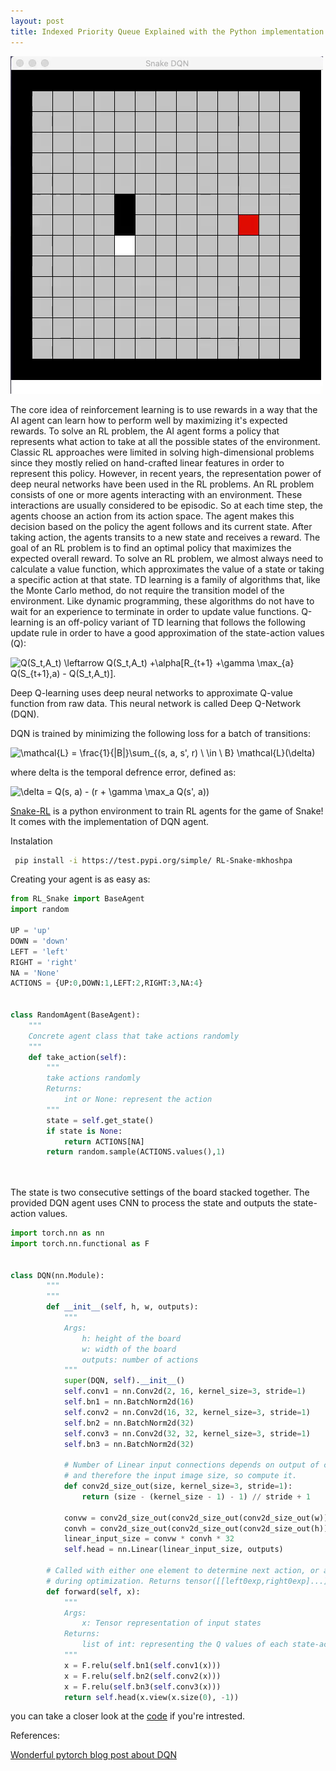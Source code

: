 ```yaml
---
layout: post
title: Indexed Priority Queue Explained with the Python implementation!
---
```


!["Snake Img"](../images/snake.gif?style=centerme) 



The core idea of reinforcement learning is to use rewards in a way that the AI agent can learn how to perform well by maximizing it's expected rewards. To solve an RL problem, the AI agent forms a policy that represents what action to take at all the possible states of the environment.
Classic RL approaches were limited in solving high-dimensional problems since they mostly relied on hand-crafted linear features in order to represent this policy. However, in recent years, the representation power of deep neural networks have been used in the RL problems.
An RL problem consists of one or more agents interacting with an environment. These interactions are usually considered to be episodic. So at each time step, the agents choose an action from its action space. The agent makes this decision based on the policy the agent follows and its current state. After taking action, the agents transits to a new state and receives a reward. The goal of an RL problem is to find an optimal policy that maximizes the expected overall reward. To solve an RL problem, we almost always need to calculate a value function, which approximates the value of a state or taking a specific action at that state.
TD learning is a family of algorithms that, like the Monte Carlo method, do not require the transition model of the environment. Like dynamic programming, these algorithms do not have to wait for an experience to terminate in order to update value functions. Q-learning is an off-policy variant of TD learning that follows the following update rule in order to have a good approximation of the state-action values (Q):


<img src="https://tex.s2cms.ru/svg/Q(S_t%2CA_t)%20%5Cleftarrow%20Q(S_t%2CA_t)%20%2B%5Calpha%5BR_%7Bt%2B1%7D%20%2B%5Cgamma%20%5Cmax_%7Ba%7D%20Q(S_%7Bt%2B1%7D%2Ca)%20-%20Q(S_t%2CA_t)%5D." alt="Q(S_t,A_t) \leftarrow Q(S_t,A_t) +\alpha[R_{t+1} +\gamma \max_{a} Q(S_{t+1},a) - Q(S_t,A_t)]." />




Deep Q-learning uses deep neural networks to approximate Q-value function from raw data. This neural network is called Deep Q-Network (DQN).

DQN is trained by minimizing the following loss for a batch of transitions:


<img src="https://tex.s2cms.ru/svg/%5Cmathcal%7BL%7D%20%3D%20%5Cfrac%7B1%7D%7B%7CB%7C%7D%5Csum_%7B(s%2C%20a%2C%20s'%2C%20r)%20%5C%20%5Cin%20%5C%20B%7D%20%5Cmathcal%7BL%7D(%5Cdelta)" alt="\mathcal{L} = \frac{1}{|B|}\sum_{(s, a, s', r) \ \in \ B} \mathcal{L}(\delta)" />

where delta is the temporal defrence error, defined as:

<img src="https://tex.s2cms.ru/svg/%5Cdelta%20%3D%20Q(s%2C%20a)%20-%20(r%20%2B%20%5Cgamma%20%5Cmax_a%20Q(s'%2C%20a))%20" alt="\delta = Q(s, a) - (r + \gamma \max_a Q(s', a)) " />

[Snake-RL](https://github.com/mkhoshpa/Snake-RL) is a python environment to train RL agents for the game of Snake! It comes with the implementation of DQN agent.

Instalation
```bash
 pip install -i https://test.pypi.org/simple/ RL-Snake-mkhoshpa

```
Creating your agent is as easy as:
```python
from RL_Snake import BaseAgent
import random

UP = 'up'
DOWN = 'down'
LEFT = 'left'
RIGHT = 'right'
NA = 'None'
ACTIONS = {UP:0,DOWN:1,LEFT:2,RIGHT:3,NA:4}


class RandomAgent(BaseAgent):
    """
    Concrete agent class that take actions randomly
    """
    def take_action(self):
        """
        take actions randomly
        Returns:
            int or None: represent the action
        """
        state = self.get_state()
        if state is None:
            return ACTIONS[NA]
        return random.sample(ACTIONS.values(),1)
        
        
```
The state is two consecutive settings of the board stacked together.
The provided DQN agent uses CNN to process the state and outputs the state-action values.
```python
import torch.nn as nn
import torch.nn.functional as F


class DQN(nn.Module):
        """
        """
        def __init__(self, h, w, outputs):
            """
            Args:
                h: height of the board
                w: width of the board
                outputs: number of actions
            """
            super(DQN, self).__init__()
            self.conv1 = nn.Conv2d(2, 16, kernel_size=3, stride=1)
            self.bn1 = nn.BatchNorm2d(16)
            self.conv2 = nn.Conv2d(16, 32, kernel_size=3, stride=1)
            self.bn2 = nn.BatchNorm2d(32)
            self.conv3 = nn.Conv2d(32, 32, kernel_size=3, stride=1)
            self.bn3 = nn.BatchNorm2d(32)

            # Number of Linear input connections depends on output of conv2d layers
            # and therefore the input image size, so compute it.
            def conv2d_size_out(size, kernel_size=3, stride=1):
                return (size - (kernel_size - 1) - 1) // stride + 1

            convw = conv2d_size_out(conv2d_size_out(conv2d_size_out(w)))
            convh = conv2d_size_out(conv2d_size_out(conv2d_size_out(h)))
            linear_input_size = convw * convh * 32
            self.head = nn.Linear(linear_input_size, outputs)

        # Called with either one element to determine next action, or a batch
        # during optimization. Returns tensor([[left0exp,right0exp]...]).
        def forward(self, x):
            """
            Args:
                x: Tensor representation of input states
            Returns:
                list of int: representing the Q values of each state-action pair
            """
            x = F.relu(self.bn1(self.conv1(x)))
            x = F.relu(self.bn2(self.conv2(x)))
            x = F.relu(self.bn3(self.conv3(x)))
            return self.head(x.view(x.size(0), -1))
```
you can take a closer look at the [code](https://github.com/mkhoshpa/Snake-RL) if you're intrested.

References: 

[ Wonderful pytorch blog post about DQN](https://pytorch.org/tutorials/intermediate/reinforcement_q_learning.html)
